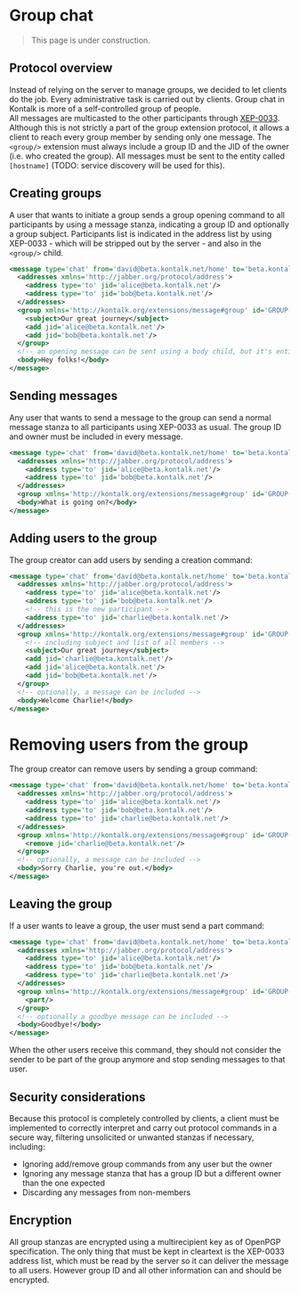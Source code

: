 # Group chat

> This page is under construction.

## Protocol overview
Instead of relying on the server to manage groups, we decided to let clients do the job. Every administrative task is carried out by clients. Group chat in Kontalk is more of a self-controlled group of people.  
All messages are multicasted to the other participants through [XEP-0033](http://xmpp.org/extensions/xep-0033.html). Although this is not strictly a part of the group extension protocol, it allows a client to reach every group member by sending only one message.
The `<group/>` extension must always include a group ID and the JID of the owner (i.e. who created the group).
All messages must be sent to the entity called `[hostname]` (TODO: service discovery will be used for this).

## Creating groups
A user that wants to initiate a group sends a group opening command to all participants by using a message stanza, indicating a group ID and optionally a group subject. Participants list is indicated in the address list by using XEP-0033 - which will be stripped out by the server - and also in the `<group/>` child.  

```xml
<message type='chat' from='david@beta.kontalk.net/home' to='beta.kontalk.net'>
  <addresses xmlns='http://jabber.org/protocol/address'>
    <address type='to' jid='alice@beta.kontalk.net'/>
    <address type='to' jid='bob@beta.kontalk.net'/>
  </addresses>
  <group xmlns='http://kontalk.org/extensions/message#group' id='GROUP-ID' owner='david@beta.kontalk.net'>
    <subject>Our great journey</subject>
    <add jid='alice@beta.kontalk.net'/>
    <add jid='bob@beta.kontalk.net'/>
  </group>
  <!-- an opening message can be sent using a body child, but it's entirely optional -->
  <body>Hey folks!</body>
</message>
```

## Sending messages
Any user that wants to send a message to the group can send a normal message stanza to all participants using XEP-0033 as usual. The group ID and owner must be included in every message.

```xml
<message type='chat' from='david@beta.kontalk.net/home' to='beta.kontalk.net'>
  <addresses xmlns='http://jabber.org/protocol/address'>
    <address type='to' jid='alice@beta.kontalk.net'/>
    <address type='to' jid='bob@beta.kontalk.net'/>
  </addresses>
  <group xmlns='http://kontalk.org/extensions/message#group' id='GROUP-ID' owner='david@beta.kontalk.net'/>
  <body>What is going on?</body>
</message>
```

## Adding users to the group
The group creator can add users by sending a creation command:

```xml
<message type='chat' from='david@beta.kontalk.net/home' to='beta.kontalk.net'>
  <addresses xmlns='http://jabber.org/protocol/address'>
    <address type='to' jid='alice@beta.kontalk.net'/>
    <address type='to' jid='bob@beta.kontalk.net'/>
    <!-- this is the new participant -->
    <address type='to' jid='charlie@beta.kontalk.net'/>
  </addresses>
  <group xmlns='http://kontalk.org/extensions/message#group' id='GROUP-ID' owner='david@beta.kontalk.net'>
    <!-- including subject and list of all members -->
    <subject>Our great journey</subject>
    <add jid='charlie@beta.kontalk.net'/>
    <add jid='alice@beta.kontalk.net'/>
    <add jid='bob@beta.kontalk.net'/>
  </group>
  <!-- optionally, a message can be included -->    
  <body>Welcome Charlie!</body>
</message>
```

# Removing users from the group
The group creator can remove users by sending a group command:

```xml
<message type='chat' from='david@beta.kontalk.net/home' to='beta.kontalk.net'>
  <addresses xmlns='http://jabber.org/protocol/address'>
    <address type='to' jid='alice@beta.kontalk.net'/>
    <address type='to' jid='bob@beta.kontalk.net'/>
    <address type='to' jid='charlie@beta.kontalk.net'/>
  </addresses>
  <group xmlns='http://kontalk.org/extensions/message#group' id='GROUP-ID' owner='david@beta.kontalk.net'>
    <remove jid='charlie@beta.kontalk.net'/>
  </group>
  <!-- optionally, a message can be included -->
  <body>Sorry Charlie, you're out.</body>
</message>
```

## Leaving the group
If a user wants to leave a group, the user must send a part command:

```xml
<message type='chat' from='david@beta.kontalk.net/home' to='beta.kontalk.net'>
  <addresses xmlns='http://jabber.org/protocol/address'>
    <address type='to' jid='alice@beta.kontalk.net'/>
    <address type='to' jid='bob@beta.kontalk.net'/>
    <address type='to' jid='charlie@beta.kontalk.net'/>
  </addresses>
  <group xmlns='http://kontalk.org/extensions/message#group' id='GROUP-ID' owner='david@beta.kontalk.net'>
    <part/>
  </group>
  <!-- optionally a goodbye message can be included -->
  <body>Goodbye!</body>
</message>
```

When the other users receive this command, they should not consider the sender to be part of the group anymore and stop sending messages to that user.

## Security considerations
Because this protocol is completely controlled by clients, a client must be implemented to correctly interpret and carry out protocol commands in a secure way, filtering unsolicited or unwanted stanzas if necessary, including:

* Ignoring add/remove group commands from any user but the owner
* Ignoring any message stanza that has a group ID but a different owner than the one expected
* Discarding any messages from non-members

## Encryption
All group stanzas are encrypted using a multirecipient key as of OpenPGP specification. The only thing that must be kept in cleartext is the XEP-0033 address list, which must be read by the server so it can deliver the message to all users. However group ID and all other information can and should be encrypted.
